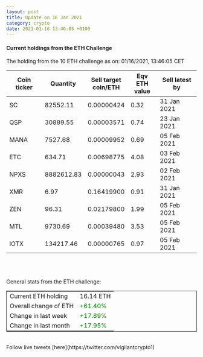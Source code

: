 ```yaml
---
layout: post
title: Update on 16 Jan 2021
category: crypto
date: 2021-01-16 13:46:05 +0100
---
```

<!-- Global site tag (gtag.js) - Google Analytics -->
<script async src="https://www.googletagmanager.com/gtag/js?id=UA-103831149-5"></script>
<script>
  window.dataLayer = window.dataLayer || [];
  function gtag(){dataLayer.push(arguments);}
  gtag('js', new Date());

  gtag('config', 'UA-103831149-5');
</script>


#### Current holdings from the ETH Challenge

The holding from the 10 ETH challenge as on: 01/16/2021, 13:46:05 CET

|Coin ticker|Quantity|Sell target<br>coin/ETH|Eqv ETH<br>value|Sell latest by|
|-----------|--------|-----------|-----------|--------------|
SC|82552.11|  0.00000424|0.32|31 Jan 2021|
QSP|30889.55|  0.00003571|0.74|23 Jan 2021|
MANA|7527.68|  0.00009952|0.69|05 Feb 2021|
ETC|634.71|  0.00698775|4.08|03 Feb 2021|
NPXS|8882612.83|  0.00000043|2.93|02 Feb 2021|
XMR|6.97|  0.16419900|0.91|31 Jan 2021|
ZEN|96.31|  0.02179800|1.99|05 Feb 2021|
MTL|9730.69|  0.00039480|3.53|05 Feb 2021|
IOTX|134217.46|  0.00000765|0.97|05 Feb 2021|

<br>
<br>
<br>
General stats from the ETH challenge:

<table style="border:1px solid black;margin-left:auto;margin-right:auto;">
	<tbody>
	<tr>
		<td>Current ETH holding</td>
		<td>     16.14 ETH</td>
	</tr>
	<tr>
		<td>Overall change of ETH</td>
		<td><font color="green">+61.40%</font></td>
	</tr>
	<tr>
		<td>Change in last week</td>
		<td><font color="green">+17.89%</font></td>
	</tr>
	<tr>
		<td>Change in last month</td>
		<td><font color="green">+17.95%</font></td>
	</tr>
	</tbody>
</table>

<br>
Follow live tweets [here](https://twitter.com/vigilantcrypto1)
<br>
<br>